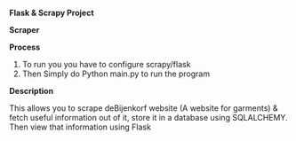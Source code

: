 **Flask & Scrapy Project**

**Scraper**

**Process**

1. To run you you have to configure scrapy/flask
2. Then Simply do Python main.py to run the program

**Description**

This allows you to scrape deBijenkorf website (A website for garments) & fetch useful information out of it, store it in a database using SQLALCHEMY. Then view that information using Flask

